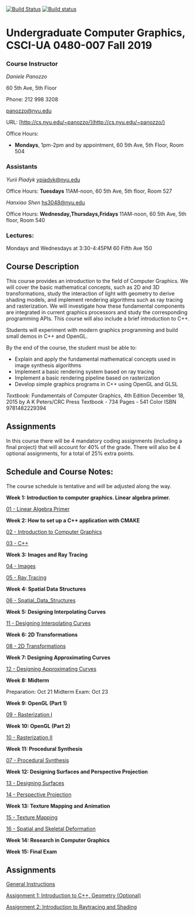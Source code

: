 [![Build Status](https://travis-ci.com/danielepanozzo/ucg.svg?branch=master)](https://travis-ci.com/danielepanozzo/ucg)
[![Build status](https://ci.appveyor.com/api/projects/status/y68kw31p2imq256k?svg=true)](https://ci.appveyor.com/project/danielepanozzo/ucg)

# Undergraduate Computer Graphics, CSCI-UA 0480-007 Fall 2019

### Course Instructor
*Daniele Panozzo*

60 5th Ave, 5th Floor

Phone: 212 998 3208

[panozzo@nyu.edu](mailto:panozzo@nyu.edu)

URL: [http://cs.nyu.edu/~panozzo/](http://cs.nyu.edu/~panozzo/)

Office Hours: 
* **Mondays**, 1pm-2pm and by appointment, 60 5th Ave, 5th Floor, Room 504

### Assistants
*Yurii Piadyk*
[ypiadyk@nyu.edu](mailto:ypiadyk@nyu.edu)

Office Hours: **Tuesdays** 11AM-noon, 60 5th Ave, 5th floor, Room 527

*Hanxiao Shen*
[hs3048@nyu.edu](mailto:hs3048@nyu.edu)

Office Hours: **Wednesday,Thursdays,Fridays** 11AM-noon, 60 5th Ave, 5th floor, Room 540

### Lectures:
Mondays and Wednesdays at 3:30-4:45PM
60 Fifth Ave 150

## Course Description

This course provides an introduction to the field of Computer Graphics. We will cover the basic mathematical concepts, such as 2D and 3D transformations, study the interaction of light with geometry to derive  shading models, and implement rendering algorithms such as ray tracing and rasterization. We will investigate how these fundamental components are integrated in current graphics processors and study the corresponding programming APIs. This course will also include a brief introduction to C++.

Students will experiment with modern graphics programming and build small demos in C++ and OpenGL.

By the end of the course, the student must be able to:

* Explain and apply the fundamental mathematical concepts used in  image synthesis algorithms
* Implement a basic rendering system based on ray tracing
* Implement a basic rendering pipeline based on rasterization
* Develop simple graphics programs in C++ using OpenGL and GLSL

*Textbook*:
Fundamentals of Computer Graphics, 4th Edition
December 18, 2015 by A K Peters/CRC Press
Textbook - 734 Pages - 541 Color
ISBN 9781482229394

## Assignments

In this course there will be 4 mandatory coding assignments (including a final project) that will account for 40% of the grade. There will also be 4 optional assignments, for a total of 25% extra points.

## Schedule and Course Notes:

The course schedule is tentative and *will* be adjusted along the way.

**Week 1: Introduction to computer graphics. Linear algebra primer.**

[01 - Linear Algebra Primer](https://www.icloud.com/keynote/0O4s8gzpbOCG61F_6PG4e5GKw#01_-_Basic_Linear_Algebra)

**Week 2: How to set up a C++ application with CMAKE**

[02 - Introduction to Computer Graphics](https://www.icloud.com/keynote/0hAcu2HAqd8ewHjsyMzNMwNEQ#02_-_Introduction_to_Computer_Graphics)

[03 - C++](https://www.icloud.com/keynote/0qeJcksuI7L5z6n73cYCrl4Wg#03_-_C++)

**Week 3: Images and Ray Tracing**

[04 - Images](https://www.icloud.com/keynote/0hhhY7wOzq5b2nGqlMQ4nNglA#04_-_Images)

[05 - Ray Tracing](https://www.icloud.com/keynote/0f_5VMzvze0dv3HtAy82rrV6w#05_-_Ray_Tracing)

**Week 4: Spatial Data Structures**

[06 - Spatial_Data_Structures](https://www.icloud.com/keynote/072YPvX_cP5gP2etosh0eyNrQ#06_-_Spatial_Data_Structures)

**Week 5: Designing Interpolating Curves**

[11 - Designing Interpolating Curves](https://www.icloud.com/keynote/0r02boPmRKn6ilceKhy8juRxg#11_-_Designing_Interpolating_Curves)

**Week 6: 2D Transformations**

[08 - 2D Transformations](https://www.icloud.com/keynote/0a5zYhqUFm7fwYRa8xr7CPblg#08_-_2D_Transformations)

**Week 7: Designing Approximating Curves**

[12 - Designing Approximating Curves](https://www.icloud.com/keynote/0lQpdFve0-CzO1FGwWbjL2Kug#12_-_Designing_Approximating_Curves)

**Week 8: Midterm**

Preparation: Oct 21
Midterm Exam: Oct 23

**Week 9: OpenGL (Part 1)**

[09 - Rasterization I](https://www.icloud.com/keynote/0Wdhyk3sX-2lx0yGf2Jx5aLjQ#09_-_Rasterization_I)

**Week 10: OpenGL (Part 2)**

[10 - Rasterization II](https://www.icloud.com/keynote/0nA4wOS_2P2U0PIRJUBo14rng#10_-_Rasterization_II)

**Week 11: Procedural Synthesis**

[07 - Procedural Synthesis](https://www.icloud.com/keynote/0dryUUM90cxhmageDDa5Yy2mA#07_-_Procedural_Synthesis)

**Week 12: Designing Surfaces and Perspective Projection**

[13 - Designing Surfaces](https://www.icloud.com/keynote/0V1c8sgep_Q5kjXNbHcvkwu3g#13_-_Designing_Surfaces)

[14 - Perspective Projection](https://www.icloud.com/keynote/0Op2C9HU_JXUTZYUhfBny5P7Q#14_-_Perspective_Projection)

**Week 13: Texture Mapping and Animation**

[15 - Texture Mapping](https://www.icloud.com/keynote/0PKZcw0DbwsmqrB3dWjyvsKGg#15_-_Texture_Mapping)

[16 - Spatial and Skeletal Deformation](https://www.icloud.com/keynote/0ThsN9Nx8Vrw5bwDexl9a9V0w#16_-_Spatial_and_Skeletal_Deformations)

**Week 14: Research in Computer Graphics**

**Week 15: Final Exam**


## Assignments

[General Instructions](https://github.com/danielepanozzo/ucg/tree/master/RULES.md)

[Assignment 1: Introduction to C++, Geometry (Optional)](https://github.com/danielepanozzo/ucg/tree/master/Assignment_1)

[Assignment 2: Introduction to Raytracing and Shading](https://github.com/danielepanozzo/ucg/tree/master/Assignment_2)

<!-- Week 1:

Assignment 2: Introduction to Raytracing and Shading of Spheres (Mandatory)

Week 5:
Assignment 3: Ray Tracing Triangles, Octree, and Textures (Mandatory) + Bonus for Loading

Week 8:
Assignment 4: Interactive OpenGL Rasterization in 2D (Mandatory)

Week 11:
Assignment 5: 3D Scene Editor, or Individual Project (Mandatory) -->


<!-- * [General Guidelines](Assignment_1/requirements/General_Rules.pdf) [(latex)](Assignment_1/requirements/General_Rules.tex)

* [Assignment 1: Ray Tracing](Assignment_1/requirements/Assignment-1_Ray_Tracing.pdf) [(latex)](Assignment_1/requirements/Assignment-1_Ray_Tracing.tex)

* [Assignment 2: 2D Vector Graphics Editor](Assignment_2/requirements/Assignment-2_2D_Editor.pdf) [(latex)](Assignment_2/requirements/Assignment-2_2D_Editor.tex)

* [Assignment 3: 3D Scene Editor](Assignment_3/requirements/Assignment3_3D.pdf) [(latex)](Assignment_2/requirements/Assignment3_3D.tex)
  
* [Assignment 4: Final Project](Assignment_4/requirements/Assignment4.pdf) -->

<!-- # Compilation Instructions

```bash
git clone --recursive https://github.com/NYUCG2017/assignment-N-username # --recursive flag is necessary for dependencies
cd assignment-N-username
mkdir build
cd build
cmake ../ # re-run cmake when you add/delete source files
make
```
You can substitute `cmake ../` with the following to make the program run faster
```bash
cmake -DCMAKE_BUILD_TYPE=Release ../ # use this cmake command instead of the previous linefor faster run
```

If you are looking for an IDE, I suggest to use [VSCode](https://code.visualstudio.com) or [CLion](https://www.jetbrains.com/clion/) on Linux and MacOSX. On Windows, I recommend to use [Visual Studio 2019](https://visualstudio.microsoft.com/vs/). -->

